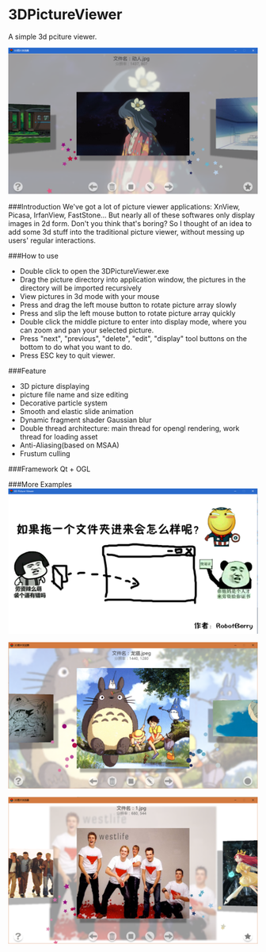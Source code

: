 # 3DPictureViewer
A simple 3d pciture viewer.

![main](https://github.com/Code-Guy/3DPictureViewer/blob/master/snapshots/1.png?raw=true)

###Introduction
We've got a lot of picture viewer applications: XnView, Picasa, IrfanView, FastStone... But nearly all of these softwares only display images in 2d form. Don't you think that's boring? So I thought of an idea to add some 3d stuff into the traditional picture viewer, without messing up users' regular interactions.

###How to use
 - Double click to open the 3DPictureViewer.exe
 - Drag the picture directory into application window, the pictures in the directory will be imported recursively
 - View pictures in 3d mode with your mouse
 - Press and drag the left mouse button to rotate picture array slowly
 - Press and slip the left mouse button to rotate picture array quickly
 - Double click the middle picture to enter into display mode, where you can zoom and pan your selected picture.
 - Press "next", "previous", "delete", "edit", "display" tool buttons on the bottom to do what you want to do.
 - Press ESC key to quit viewer.
 
###Feature
 - 3D picture displaying
 - picture file name and size editing
 - Decorative particle system 
 - Smooth and  elastic slide animation
 - Dynamic fragment shader Gaussian blur
 - Double thread architecture: main thread for opengl rendering, work thread for loading asset
 - Anti-Aliasing(based on MSAA)
 - Frustum culling
 
###Framework
 Qt + OGL
 
###More Examples
![overlook](https://github.com/Code-Guy/3DPictureViewer/blob/master/snapshots/%E5%BC%80%E5%A7%8B%E7%95%8C%E9%9D%A2.png?raw=true)

![overlook](https://github.com/Code-Guy/3DPictureViewer/blob/master/snapshots/%E9%BE%99%E7%8C%AB.png?raw=true)

![overlook](https://github.com/Code-Guy/3DPictureViewer/blob/master/snapshots/%E8%A5%BF%E5%9F%8E%E7%94%B7%E5%AD%A9.png?raw=true)
